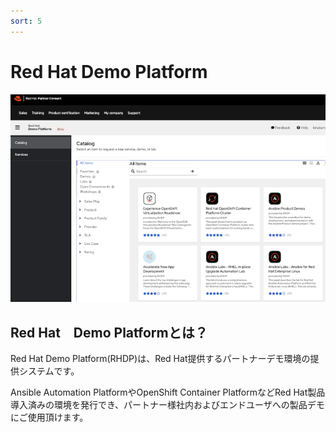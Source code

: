 ```yaml
---
sort: 5
---
```


# Red Hat Demo Platform

![picture](images/rhdp/rhdp001.png?raw=true)

## Red Hat　Demo Platformとは？

Red Hat Demo Platform(RHDP)は、Red Hat提供するパートナーデモ環境の提供システムです。

Ansible Automation PlatformやOpenShift Container PlatformなどRed Hat製品導入済みの環境を発行でき、パートナー様社内およびエンドユーザへの製品デモにご使用頂けます。